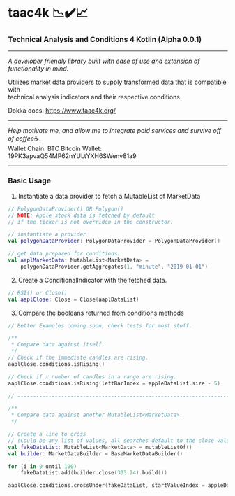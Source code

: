 # taac4k 📉✔️📈

### Technical Analysis and Conditions 4 Kotlin (Alpha 0.0.1)

---

*A developer friendly library built with ease of use and extension of functionality in mind.*<br>

Utilizes market data providers to supply transformed data that is compatible with <br>
technical analysis indicators and their respective conditions.

Dokka docs: https://www.taac4k.org/<br>

---

*Help motivate me, and allow me to integrate paid services and survive off of coffee*☕.<br>
Wallet Chain: BTC
Bitcoin Wallet: 19PK3apvaQ54MP62nYULtYXH6SWenv81a9

---

### Basic Usage


1. Instantiate a data provider to fetch a MutableList of MarketData
```kotlin
// PolygonDataProvider() OR Polygon()
// NOTE: Apple stock data is fetched by default 
// if the ticker is not overriden in the constructor.

// instantiate a provider
val polygonDataProvider: PolygonDataProvider = PolygonDataProvider()

// get data prepared for conditions.
val aaplMarketData: MutableList<MarketData> = 
    polygonDataProvider.getAggregates(1, "minute", "2019-01-01")
```

2. Create a ConditionalIndicator with the fetched data.<br>
```kotlin
// RSI() or Close()
val aaplClose: Close = Close(aaplDataList)
```

3. Compare the booleans returned from conditions methods
```kotlin
// Better Examples coming soon, check tests for most stuff.

/**
 * Compare data against itself.
 */
// Check if the immediate candles are rising.
aaplClose.conditions.isRising()

// Check if x number of candles in a range are rising.
aaplClose.conditions.isRising(leftBarIndex = appleDataList.size - 5)

// ---------------------------------------------------------------------------------------

/** 
 * Compare data against another MutableList<MarketData>.
 */

// Create a line to cross 
// (Could be any list of values, all searches default to the close value of a bar of data)
val fakeDataList: MutableList<MarketData> = mutableListOf()
val builder: MarketDataBuilder = BaseMarketDataBuilder()

for (i in 0 until 100)
    fakeDataList.add(builder.close(303.24).build())

aaplClose.conditions.crossUnder(fakeDataList, startValueIndex = appleDataList.size - 9)
```


